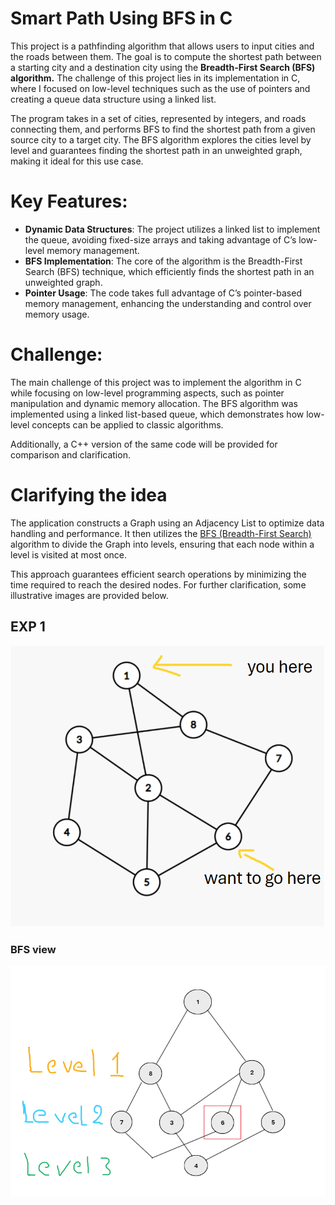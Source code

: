 # Smart Path Using BFS in C
This project is a pathfinding algorithm that allows users to input cities and the roads between them. The goal is to compute the shortest path between a starting city and a destination city using the <b>Breadth-First Search (BFS) algorithm.</b> The challenge of this project lies in its implementation in C, where I focused on low-level techniques such as the use of pointers and creating a queue data structure using a linked list.

The program takes in a set of cities, represented by integers, and roads connecting them, and performs BFS to find the shortest path from a given source city to a target city. The BFS algorithm explores the cities level by level and guarantees finding the shortest path in an unweighted graph, making it ideal for this use case.

# Key Features:
- <b>Dynamic Data Structures</b>: The project utilizes a linked list to implement the queue, avoiding fixed-size arrays and taking advantage of C’s low-level memory management.
- <b>BFS Implementation</b>: The core of the algorithm is the Breadth-First Search (BFS) technique, which efficiently finds the shortest path in an unweighted graph.
- <B>Pointer Usage</b>: The code takes full advantage of C’s pointer-based memory management, enhancing the understanding and control over memory usage.

# Challenge:
The main challenge of this project was to implement the algorithm in C while focusing on low-level programming aspects, such as pointer manipulation and dynamic memory allocation. The BFS algorithm was implemented using a linked list-based queue, which demonstrates how low-level concepts can be applied to classic algorithms.

Additionally, a C++ version of the same code will be provided for comparison and clarification.

# Clarifying the idea
The application constructs a Graph using an Adjacency List to optimize data handling and performance. It then utilizes the [BFS (Breadth-First Search)](https://www.geeksforgeeks.org/breadth-first-search-or-bfs-for-a-graph/) algorithm to divide the Graph into levels, ensuring that each node within a level is visited at most once.

This approach guarantees efficient search operations by minimizing the time required to reach the desired nodes. For further clarification, some illustrative images are provided below.
## EXP 1
![](image/e1,1.png)
 ### BFS view
![](image/e1,2.png)


